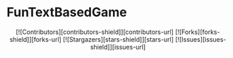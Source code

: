 # FunTextBasedGame
<p align="center">
[![Contributors][contributors-shield]][contributors-url]
[![Forks][forks-shield]][forks-url]
[![Stargazers][stars-shield]][stars-url]
[![Issues][issues-shield]][issues-url]
</p>

<!-- https://www.markdownguide.org/basic-syntax/#reference-style-links -->
[contributors-shield]: https://img.shields.io/github/contributors/JustinSNHU/FunTextBasedGame.svg?style=for-the-badge
[contributors-url]: https://github.com/JustinSNHU/FunTextBasedGame/graphs/contributors
[forks-shield]: https://img.shields.io/github/forks/JustinSNHU/FunTextBasedGame.svg?style=for-the-badge
[forks-url]: https://github.com/JustinSNHU/FunTextBasedGame/network/members
[stars-shield]: https://img.shields.io/github/stars/JustinSNHU/FunTextBasedGame.svg?style=for-the-badge
[stars-url]: https://github.com/JustinSNHU/FunTextBasedGame/stargazers
[issues-shield]: https://img.shields.io/github/issues/JustinSNHU/FunTextBasedGame.svg?style=for-the-badge
[issues-url]: https://github.com/JustinSNHU/FunTextBasedGame/issues
